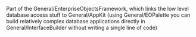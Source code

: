 Part of the General/EnterpriseObjectsFramework, which links the low level database access stuff to General/AppKit (using General/EOPalette you can build relatively complex database applications directly in General/InterfaceBuilder without writing a single line of code)